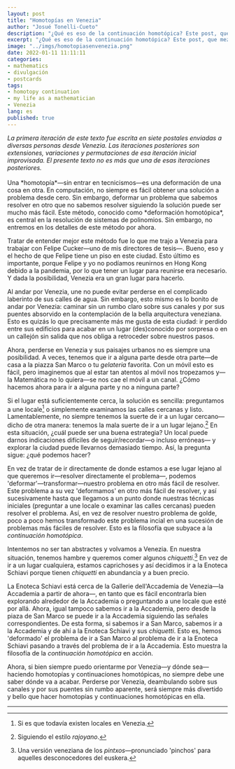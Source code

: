 ```yaml
---
layout: post
title: "Homotopías en Venezia"
author: "Josué Tonelli-Cueto"
description: "¿Qué es eso de la continuación homotópica? Este post, que mezcla lo personal, lo matemático y los veneziano, describe la filosofía subyacente a la continuación homotópica ilustrándola con el andar en Venezia."
excerpt: "¿Qué es eso de la continuación homotópica? Este post, que mezcla lo personal, lo matemático y los veneziano, describe la filosofía subyacente a la continuación homotópica ilustrándola con el andar en Venezia."
image: "../imgs/homotopiasenvenezia.png"
date: 2022-01-11 11:11:11
categories:
- mathematics
- divulgación
- postcards
tags:
- homotopy continuation
- my life as a mathematician
- Venezia
lang: es
published: true
---
```


<div class="jumbotron abstract" style="font-style: italic;">
La primera iteración de este texto fue escrita en siete postales enviadas a diversas personas desde Venezia. Las iteraciones posteriores son extensiones, variaciones y permutaciones de esa iteración inicial improvisada. El presente texto no es más que una de esas iteraciones posteriores.
</div>
<br/>
Una *homotopía*—sin entrar en tecnicismos—es una deformación de una cosa en otra. En computación, no siempre es fácil obtener una solución a problema desde cero. Sin embargo, deformar un problema que sabemos resolver en otro que no sabemos resolver siguiendo la solución puede ser mucho más fácil. Este método, conocido como *deformación homotópica*, es central en la resolución de sistemas de polinomios. Sin embargo, no entremos en los detalles de este método por ahora.

Tratar de entender mejor este método fue lo que me trajo a Venezia para trabajar con Felipe Cucker—uno de mis directores de tesis—. Bueno, eso y el hecho de que Felipe tiene un piso en este ciudad. Esto último es importante, porque Felipe y yo no podíamos reunirnos en Hong Kong debido a la pandemia, por lo que tener un lugar para reunirse era necesario. Y dada la posibilidad, Venezia era un gran lugar para hacerlo.

Al andar por Venezia, une no puede evitar perderse en el complicado laberinto de sus calles de agua. Sin embargo, esto mismo es lo bonito de andar por Venezia: caminar sin un rumbo claro sobre sus canales y por sus puentes absorvido en la contemplación de la bella arquitectura veneziana. Esto es quizás lo que precisamente más me gusta de esta ciudad: ir perdido entre sus edificios para acabar en un lugar (des)conocido por sorpresa o en un callejón sin salida que nos obliga a retroceder sobre nuestros pasos.

Ahora, perderse en Venezia y sus paisajes urbanos no es siempre una posibilidad. A veces, tenemos que ir a alguna parte desde otra parte—de casa a la piazza San Marco o tu *gelateria* favorita. Con un móvil esto es fácil, pero imaginemos que al estar tan atentos al móvil nos tropezamos y—la Matemática no lo quiera—se nos cae el móvil a un canal. ¿Cómo hacemos ahora para ir a alguna parte y no a ninguna parte?

Si el lugar está suficientemente cerca, la solución es sencilla: preguntamos a une locale[^1] o simplemente examinamos las calles cercanas y listo. Lamentablemente, no siempre tenemos la suerte de ir a un lugar cercano—dicho de otra manera: tenemos la mala suerte de ir a un lugar lejano.[^r] En esta situación, ¿cuál puede ser una buena estrategia? Un local puede darnos indicaciones difíciles de seguir/recordar—o incluso erróneas— y explorar la ciudad puede llevarnos demasiado tiempo. Así, la pregunta sigue: ¿qué podemos hacer?

[^1]: Si es que todavía existen locales en Venezia.
[^r]: Siguiendo el estilo *rajoyano*.

En vez de tratar de ir directamente de donde estamos a ese lugar lejano al que queremos ir—resolver directamente el problema—, podemos 'deformar'—transformar—nuestro problema en otro más fácil de resolver. Este problema a su vez 'deformamos' en otro más fácil de resolver, y así sucesivamente hasta que llegamos a un punto donde nuestras técnicas iniciales (preguntar a une locale o examinar las calles cercanas) pueden resolver el problema. Así, en vez de resolver nuestro problema de golde, poco a poco hemos transformado este problema incial en una sucesión de problemas más fáciles de resolver. Esto es la filosofía que subyace a la *continuación homotópica*.

Intentemos no ser tan abstractes y volvamos a Venezia. En nuestra situación, tenemos hambre y queremos comer algunos *chiquetti*.[^c] En vez de ir a un lugar cualquiera, estamos caprichoses y así decidimos ir a la Enoteca Schiavi porque tienen *chiquetti* en abundancia y a buen precio.

[^c]: Una versión veneziana de los *pintxos*—pronunciado 'pinchos' para aquelles desconocedores del euskera.

La Enoteca Schiavi está cerca de la Gallerie dell'Accademia de Venezia—la Accademia a partir de ahora—, en tanto que es fácil encontrarla bien explorando alrededor de la Accademia o preguntando a une locale que esté por allá. Ahora, igual tampoco sabemos ir a la Accademia, pero desde la piaza de San Marco se puede ir a la Accademia siguiendo las señales correspondientes. De esta forma, si sabemos ir a San Marco, sabemos ir a la Accademia y de ahí a la Enoteca Schiavi y sus *chiquetti*. Esto es, hemos 'deformado' el problema de ir a San Marco al problema de ir a la Enoteca Schiavi pasando a través del problema de ir a la Accademia. Esto muestra la filosofía de la *continuación homotópica* en acción.

Ahora, si bien siempre puedo orientarme por Venezia—y dónde sea—haciendo homotopías y continuaciones homotópicas, no siempre debe une saber dónde va a acabar. Perderse por Venezia, deambulando sobre sus canales y por sus puentes sin rumbo aparente, será siempre más divertido y bello que hacer homotopías y continuaciones homotópicas en ella.

***  

